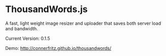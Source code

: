 ThousandWords.js
=============

A fast, light weight image resizer and uploader that saves both server load and bandwidth.

Current Version: 0.1.5

Demo: http://connerfritz.github.io/thousandwords/
